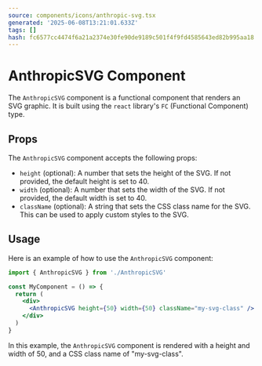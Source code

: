 ```yaml
---
source: components/icons/anthropic-svg.tsx
generated: '2025-06-08T13:21:01.633Z'
tags: []
hash: fc6577cc4474f6a21a2374e30fe90de9189c501f4f9fd4585643ed82b995aa18
---
```

# AnthropicSVG Component

The `AnthropicSVG` component is a functional component that renders an SVG graphic. It is built using the `react` library's `FC` (Functional Component) type.

## Props

The `AnthropicSVG` component accepts the following props:

- `height` (optional): A number that sets the height of the SVG. If not provided, the default height is set to 40.
- `width` (optional): A number that sets the width of the SVG. If not provided, the default width is set to 40.
- `className` (optional): A string that sets the CSS class name for the SVG. This can be used to apply custom styles to the SVG.

## Usage

Here is an example of how to use the `AnthropicSVG` component:

```jsx
import { AnthropicSVG } from './AnthropicSVG'

const MyComponent = () => {
  return (
    <div>
      <AnthropicSVG height={50} width={50} className="my-svg-class" />
    </div>
  )
}
```

In this example, the `AnthropicSVG` component is rendered with a height and width of 50, and a CSS class name of "my-svg-class".
